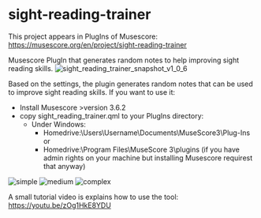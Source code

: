 # sight-reading-trainer

This project appears in PlugIns of Musescore: https://musescore.org/en/project/sight-reading-trainer

Musescore PlugIn that generates random notes to help improving sight reading skills.
![sight_reading_trainer_snapshot_v1_0_6](https://user-images.githubusercontent.com/4438915/152870849-3f8a3ff7-0c6e-432c-9988-87820505893c.png)

Based on the settings, the plugin generates random notes that can be used to improve sight reading skills.
If you want to use it:
- Install Musescore >version 3.6.2
- copy sight_reading_trainer.qml to your PlugIns directory:
  - Under Windows:
    - Homedrive:\Users\Username\Documents\MuseScore3\Plug-Ins or
    - Homedrive:\Program Files\MuseScore 3\plugins (if you have admin rights on your machine but installing Musescore requirest that anyway)
  




![simple](https://user-images.githubusercontent.com/4438915/151887598-aaf47b7e-347e-4c8e-bb1e-e9024637ddb3.png)
![medium](https://user-images.githubusercontent.com/4438915/151887609-a879c1ab-5688-49ab-9b51-fdb801ea1fb5.png)
![complex](https://user-images.githubusercontent.com/4438915/151887615-60b01d09-9a12-41cb-ac9b-e8bb9aeb7787.png)

A small tutorial video is explains how to use the tool:
https://youtu.be/zOg1HkE8YDU


